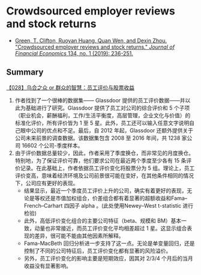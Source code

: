 # Crowdsourced employer reviews and stock returns

- [Green, T. Clifton, Ruoyan Huang, Quan Wen, and Dexin Zhou. "Crowdsourced employer reviews and stock returns." *Journal of Financial Economics* 134, no. 1 (2019): 236-251.](https://www.sciencedirect.com/science/article/pii/S0304405X19300662)



## Summary

[【028】乌合之众 or 群众的智慧：员工评价与股票收益](http://link.zhihu.com/?target=https%3A//mp.weixin.qq.com/s%3F__biz%3DMzUxNzY0NjU3Mw%3D%3D%26mid%3D2247484041%26idx%3D1%26sn%3Ddca759e5a95fde9627c77a44df765874%26scene%3D21%23wechat_redirect)

1. 作者找到了一个很棒的数据集—— Glassdoor 提供的员工评价数据——并以此为基础进行了研究。Glassdoor 提供了员工对公司的综合评价和 5 个子项（职业机会，薪酬福利，工作/生活平衡度，高层管理，企业文化与价值）的标准化评价，所有评价皆为 1 至 5 星。此外，员工还可以输入任意文字说明自己眼中公司的优点和不足。最后，自 2012 年起，Glassdoor 还额外提供关于公司未来前景的调查数据。该数据集包含 2008 至 2016 年间，共 1238 家公司 16602 个公司-季度样本。
2. 由于评价数据总量较少，因此，作者采用了季度换仓，而非常见的月度换仓。特别地，为了保证评价可靠，他们要求公司在最近两个季度至少各有 15 条评价记录。在此基础上，作者依据员工评价变化将股票分为 5 组。理论上，员工评价变高，意味着经济环境及公司前景很可能在变好，在其他条件相同的情况下，公司应有更好的表现。
   - 结果显示，最近一个季度员工评价上升的公司，确实有着更好的表现，无论是等权还是市值加权组合，价差组合都有着显著的超额收益和Fama–French–Carhart 四因子 alpha 。(此处使用Newey–West t-statistic 进行检验)
   - 此外，高低评价变化组合的主要公司特征（beta、规模和 BM）基本一致，动量也非常接近，而员工评价变化平均相差超过 1 星。这显示组合表现的差异，很可能不能由其他因素所解释。
   - Fama-MacBeth 回归分析进一步支持了这一点。无论是单变量回归，还是控制了不同的公司特征后，员工评价变化都有显著的风险溢价。
   - 另外，员工评价变化的影响主要是短期效应，因其对 2/3/4 个月后的当月收益没有显著影响。